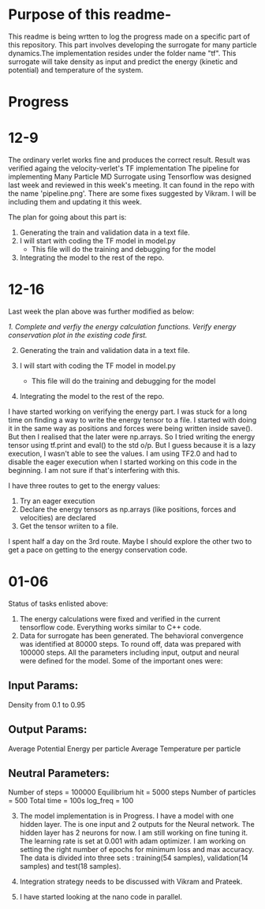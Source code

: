 
# Purpose of this readme-
This readme is being wrtten to log the progress made on a specific part of this repository. This part involves developing the surrogate for many particle dynamics.The implementation resides under the folder name "tf". This surrogate will take density as input and predict the energy (kinetic and potential) and temperature of the system.

# Progress
# 12-9
The ordinary verlet works fine and produces the correct result. Result was verified againg the velocity-verlet's TF implementation
The pipeline for implementing Many Particle MD Surrogate using Tensorflow was designed last week and reviewed in this week's meeting. It can found in the repo with the name 'pipeline.png'. There are some fixes suggested by Vikram. I will be including them and updating it this week.


The plan for going about this part is: 
1. Generating the train and validation data in a text file.
2. I will start with coding the TF model in model.py
    - This file will do the training and debugging for the model
3. Integrating the model to the rest of the repo. 


# 12-16
Last week the plan above was further modified as below:

*1. Complete and verfiy the energy calculation functions. Verify energy conservation plot in the existing code first.*                

2. Generating the train and validation data in a text file.

3. I will start with coding the TF model in model.py
    - This file will do the training and debugging for the model

4. Integrating the model to the rest of the repo.

I have started working on verifying the energy part. I was stuck for a long time on finding a way to write the energy tensor to a file. I started with doing it in the same way as positions and forces were being written inside save(). But then I realised that the later were np.arrays. So I tried writing the energy tensor using tf.print and eval() to the std o/p. But I guess because it is a lazy execution, I wasn't able to see the values. I am using TF2.0 and had to disable the eager execution when I started working on this code in the beginning. I am not sure if that's interfering with this.

I have three routes to get to the energy values:
1. Try an eager execution
2. Declare the energy tensors as np.arrays (like positions, forces and velocities) are declared
3. Get the tensor wriiten to a file.

I spent half a day on the 3rd route. Maybe I should explore the other two to get a pace on getting to the energy conservation code.

# 01-06
Status of tasks enlisted above: 
1. The energy calculations were fixed and verified in the current tensorflow code. Everything works similar to C++ code. 
2. Data for surrogate has been generated. The behavioral convergence was identified at 80000 steps. To round off, data was prepared with 100000 steps. All the parameters including input, output and neural were defined for the model. Some of the important ones were: 

## Input Params:
Density from 0.1 to 0.95
## Output Params:
Average Potential Energy per particle
Average Temperature per particle
## Neutral Parameters:
Number of steps = 100000
Equilibrium hit = 5000 steps
Number of particles = 500
Total time = 100s
log_freq = 100

3. The model implementation is in Progress. I have a model with one hidden layer. The is one input and 2 outputs for the Neural network. The hidden layer has 2 neurons for now. I am still working on fine tuning it. The learning rate is set at 0.001 with adam optimizer. I am working on setting the right number of epochs for minimum loss and max accuracy. The data is divided into three sets : training(54 samples), validation(14 samples) and test(18 samples).

4. Integration strategy needs to be discussed with Vikram and Prateek. 

5. I have started looking at the nano code in parallel. 


